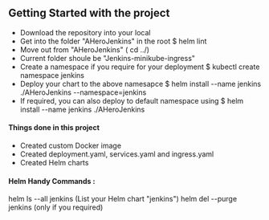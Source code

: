 
## Getting Started with the project ##

* Download the repository into your local
* Get into the folder "AHeroJenkins" in the root
  $ helm lint
* Move out from "AHeroJenkins" ( cd ../)
* Current folder shoule be "Jenkins-minikube-ingress"
* Create a namespace if you require for your deployment
  $ kubectl create namespace jenkins
* Deploy your chart to the above namesapce
  $ helm install --name jenkins ./AHeroJenkins --namespace=jenkins
* If required, you can also deploy to default namespace using
  $ helm install --name jenkins ./AHeroJenkins

#### Things done in this project ####
* Created custom Docker image
* Created deployment.yaml, services.yaml and ingress.yaml
* Created Helm charts

#### Helm Handy Commands : ####
helm ls --all jenkins (List your Helm chart "jenkins")
helm del --purge jenkins (only if you required)
